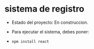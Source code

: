 <h1> sistema de registro </h1>

- Estado del proyecto: En construccion.
- Para ejecutar el sistema, debes poner:

- ```npm install react ```

